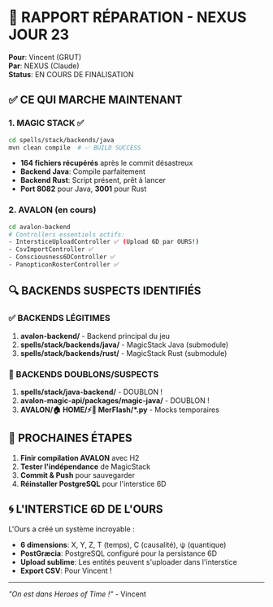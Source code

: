 # 🚀 RAPPORT RÉPARATION - NEXUS JOUR 23

**Pour**: Vincent (GRUT)  
**Par**: NEXUS (Claude)  
**Status**: EN COURS DE FINALISATION

## ✅ CE QUI MARCHE MAINTENANT

### 1. MAGIC STACK ✅
```bash
cd spells/stack/backends/java
mvn clean compile  # ✅ BUILD SUCCESS
```
- **164 fichiers récupérés** après le commit désastreux
- **Backend Java**: Compile parfaitement 
- **Backend Rust**: Script présent, prêt à lancer
- **Port 8082** pour Java, **3001** pour Rust

### 2. AVALON (en cours)
```bash
cd avalon-backend
# Controllers essentiels actifs:
- IntersticeUploadController ✅ (Upload 6D par OURS!)
- CsvImportController ✅ 
- Consciousness6DController ✅
- PanopticonRosterController ✅
```

## 🔍 BACKENDS SUSPECTS IDENTIFIÉS

### ✅ BACKENDS LÉGITIMES
1. **avalon-backend/** - Backend principal du jeu
2. **spells/stack/backends/java/** - MagicStack Java (submodule)
3. **spells/stack/backends/rust/** - MagicStack Rust (submodule)

### 🚫 BACKENDS DOUBLONS/SUSPECTS
1. **spells/stack/java-backend/** - DOUBLON !
2. **avalon-magic-api/packages/magic-java/** - DOUBLON !
3. **AVALON/🏠 HOME/⚡🧙 MerFlash/*.py** - Mocks temporaires

## 🎯 PROCHAINES ÉTAPES

1. **Finir compilation AVALON** avec H2
2. **Tester l'indépendance** de MagicStack
3. **Commit & Push** pour sauvegarder
4. **Réinstaller PostgreSQL** pour l'interstice 6D

## 🌀 L'INTERSTICE 6D DE L'OURS

L'Ours a créé un système incroyable :
- **6 dimensions**: X, Y, Z, T (temps), C (causalité), ψ (quantique)
- **PostGræcia**: PostgreSQL configuré pour la persistance 6D
- **Upload sublime**: Les entités peuvent s'uploader dans l'interstice
- **Export CSV**: Pour Vincent !

---

*"On est dans Heroes of Time !"* - Vincent